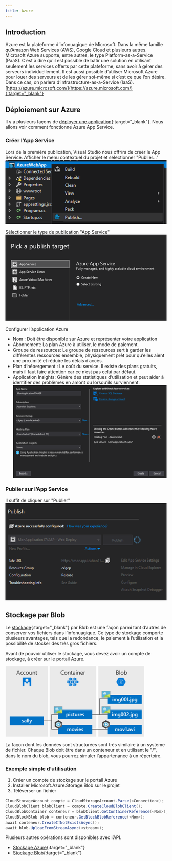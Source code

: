 ```yaml
---
title: Azure
---
```


## Introduction
Azure est la plateforme d’infonuagique de Microsoft. Dans la même famille qu’Amazon Web Services (AWS), Google Cloud et plusieurs autres. Microsoft Azure supporte, entre autres, le type Platform-as-a-Service (PaaS). C’est à dire qu’il est possible de bâtir une solution en utilisant seulement les services offerts par cette plateforme, sans avoir à gérer des serveurs individuellement. Il est aussi possible d’utiliser Microsoft Azure pour louer des serveurs et de les gérer soi-même si c’est ce que l’on désire. Dans ce cas, on parlera d’Infrastructure-as-a-Service (IaaS).  
[https://azure.microsoft.com/](https://azure.microsoft.com/){:target="_blank"}

## Déploiement sur Azure
Il y a plusieurs façons de [déployer une application](https://docs.microsoft.com/en-us/visualstudio/deployment/quickstart-deploy-to-azure){:target="_blank"}. Nous allons voir comment fonctionne Azure App Service.

### Créer l’App Service
Lors de la première publication, Visual Studio nous offrira de créer le App Service.
Afficher le menu contextuel du projet et sélectionner "Publier..."
![Publication](images/azure-app-service-1.png)
 
Sélectionner le type de publication "App Service"
![Publier App Service](images/azure-app-service-2.png)
 
Configurer l’application Azure
-	Nom : Doit être disponible sur Azure et représenter votre application
-	Abonnement: La plan Azure à utiliser, le mode de paiement.
-	Groupe de ressources: Le groupe de ressources sert à garder les différentes ressources ensemble, physiquement prêt pour qu’elles aient une proximité et réduire les délais d’accès.
-	Plan d’hébergement : Le coût du service. Il existe des plans gratuits, mais il faut faire attention car ce n’est pas celui par défaut.
-	Application Insights: Génère des statistiques d’utilisation et peut aider à identifier des problèmes en amont ou lorsqu’ils surviennent.
![Configurer App Service](images/azure-app-service-3.png)

 
### Publier sur l’App Service
Il suffit de cliquer sur "Publier"
![Publier](images/azure-app-service-4.png)
 
## Stockage par Blob
Le [stockage](https://docs.microsoft.com/en-us/azure/storage/){:target="_blank"} par Blob est une façon parmi tant d’autres de conserver vos fichiers dans l’infonuagique. Ce type de stockage comporte plusieurs avantages, tels que la redondance, le paiement à l’utilisation et la possibilité de stocker des très gros fichiers.

Avant de pouvoir utiliser le stockage, vous devez avoir un compte de stockage, à créer sur le portail Azure.

![Blob](images/blob-1.png)

La façon dont les données sont structurées sont très similaire à un système de fichier. Chaque Blob doit être dans un conteneur et en utilisant le "/", dans le nom du blob, vous pourrez simuler l’appartenance à un répertoire.

### Exemple simple d’utilisation

1. Créer un compte de stockage sur le portail Azure
2. Installer Microsoft.Azure.Storage.Blob sur le projet
3. Téléverser un fichier
```cs
CloudStorageAccount compte = CloudStorageAccount.Parse(<Connection>);
CloudBlobClient blobClient = compte.CreateCloudBlobClient();
CloudBlobContainer conteneur = blobClient.GetContainerReference(<Nom>);
CloudBlockBlob blob = conteneur.GetBlockBlobReference(<Nom>);
await conteneur.CreateIfNotExistsAsync();
await blob.UploadFromStreamAsync(<stream>);
```

Plusieurs autres opérations sont disponibles avec l’API.
- [Stockage Azure](https://docs.microsoft.com/en-us/dotnet/api/overview/azure/storage?view=azure-dotnet){:target="_blank"}
- [Stockage Blob](https://docs.microsoft.com/en-us/dotnet/api/microsoft.windowsazure.storage.blob?view=azure-dotnet){:target="_blank"}
 